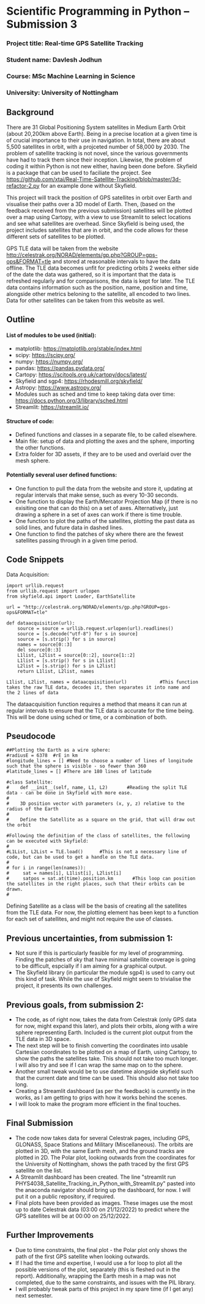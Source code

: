 # Scientific Programming in Python – Submission 3

### Project title: Real-time GPS Satellite Tracking

### Student name: Davlesh Jodhun
### Course: MSc Machine Learning in Science
### University: University of Nottingham

## Background
There are 31 Global Positioning System satellites in Medium Earth Orbit (about 20,200km above Earth). Being in a precise location at a given time is of crucial importance to their use in navigation. In total, there are about 5,500 satellites in orbit, with a projceted number of 58,000 by 2030. The problem of satellite tracking is not novel, since the various governments have had to track them since their inception. Likewise, the problem of coding it within Python is not new either, having been done before. Skyfield is a package that can be used to faciliate the project. See https://github.com/xtai/Real-Time-Satellite-Tracking/blob/master/3d-refactor-2.py for an example done without Skyfield. 

This project will track the position of GPS satellites in orbit over Earth and visualise their paths over a 3D model of Earth. Then, (based on the feedback received from the previous submission) satellites will be plotted over a map using Cartopy, with a view to use Streamlit to select locations and see what satellites are overhead. Since Skyfield is being used, the project includes satellites that are in orbit, and the code allows for these different sets of satellites to be plotted. 

GPS TLE data will be taken from the website http://celestrak.org/NORAD/elements/gp.php?GROUP=gps-ops&FORMAT=tle and stored at reasonable intervals to have the data offline. The TLE data becomes unfit for predicting orbits 2 weeks either side of the date the data was gathered, so it is important that the data is refreshed regularly and for comparisons, the data is kept for later. The TLE data contains information such as the position, name, position and time, alongside other metrics beloning to the satellite, all encoded to two lines. Data for other satellites can be taken from this website as well.

## Outline 
#### List of modules to be used (initial): 
  - matplotlib: https://matplotlib.org/stable/index.html
  - scipy: https://scipy.org/
  - numpy: https://numpy.org/
  - pandas: https://pandas.pydata.org/
  - Cartopy: https://scitools.org.uk/cartopy/docs/latest/
  - Skyfield and sgp4: https://rhodesmill.org/skyfield/
  - Astropy: https://www.astropy.org/
  - Modules such as sched and time to keep taking data over time: https://docs.python.org/3/library/sched.html
  - Streamlit: https://streamlit.io/

#### Structure of code:
  - Defined functions and classes in a separate file, to be called elsewhere. 
  - Main file: setup of data and plotting the axes and the sphere, importing the other functions. 
  - Extra folder for 3D assets, if they are to be used and overlaid over the mesh sphere. 

#### Potentially several user defined functions:
  - One function to pull the data from the website and store it, updating at regular intervals that make sense, such as every 10-30 seconds.
  - One function to display the Earth/Mercator Projection Map (if there is no exisiting one that can do this) on a set of axes. Alternatively, just drawing a sphere in a set of axes can work if there is time trouble. 
  - One function to plot the paths of the satellites, plotting the past data as solid lines, and future data in dashed lines.
  - One function to find the patches of sky where there are the fewest satellites passing through in a given time period. 

## Code Snippets

Data Acquisition:

```
import urllib.request 
from urllib.request import urlopen
from skyfield.api import Loader, EarthSatellite

url = "http://celestrak.org/NORAD/elements/gp.php?GROUP=gps-ops&FORMAT=tle"

def dataacquisition(url):
    source = source = urllib.request.urlopen(url).readlines()
    source = [s.decode("utf-8") for s in source]
    source = [s.strip() for s in source]
    names = source[0::3]
    del source[0::3]
    L1list, L2list = source[0::2], source[1::2]
    L1list = [s.strip() for s in L1list]
    L2list = [s.strip() for s in L2list]
    return L1list, L2list, names

L1list, L2list, names = dataacquisition(url)            #This function takes the raw TLE data, decodes it, then separates it into name and the 2 lines of data

```
The dataacquisition function requires a method that means it can run at regular intervals to ensure that the TLE data is accurate for the time being. This will be done using sched or time, or a combination of both. 

## Pseudocode

```
##Plotting the Earth as a wire sphere:
#radiusE = 6378  #rE in km
#longitude_lines = [] #Need to choose a number of lines of longitude such that the sphere is visible - so fewer than 360
#latitude_lines = [] #There are 180 lines of latitude

#class Satellite:
#    def __init__(self, name, L1, L2)       #Reading the split TLE data - can be done in Skyfield with more ease. 
#    
#    3D position vector with parameters (x, y, z) relative to the radius of the Earth
#    
#    Define the Satellite as a square on the grid, that will draw out the orbit 

#Following the definition of the class of satellites, the following can be executed with Skyfield:
#
#L1List, L2List = TLE.load()      #This is not a necessary line of code, but can be used to get a handle on the TLE data. 
#
# for i in range(len(names)):
#     sat = names[i], L1list[i], L2list[i]
#     satpos = sat.at(time).position.km       #This loop can position the satellites in the right places, such that their orbits can be drawn.
#

```
Defining Satellite as a class will be the basis of creating all the satellites from the TLE data. For now, the plotting element has been kept to a function for each set of satellites, and might not require the use of classes. 

## Previous uncertainties, from submission 1: 
  - Not sure if this is particularly feasible for my level of programming. Finding the patches of sky that have minimal satellite coverage is going to be difficult, espcially if I am aiming for a graphical output. 
  - The Skyfield library (in particular the module sgp4) is used to carry out this kind of task. While the use of Skyfield might seem to trivialise the project, it presents its own challenges.
  
## Previous goals, from submission 2:
  - The code, as of right now, takes the data from Celestrak (only GPS data for now, might expand this later), and plots their orbits, along with a wire sphere representing Earth. Included is the current plot output from the TLE data in 3D space.
  - The next step will be to finish converting the coordinates into usable Cartesian coordinates to be plotted on a map of Earth, using Cartopy, to show the paths the satellites take. This should not take too much longer. I will also try and see if I can wrap the same map on to the sphere. 
  - Another small tweak would be to use datetime alongside skyfield such that the current date and time can be used. This should also not take too long. 
  - Creating a Streamlit dashboard (as per the feedback) is currently in the works, as I am getting to grips with how it works behind the scenes.
  - I will look to make the program more efficient in the final touches. 

## Final Submission
  - The code now takes data for several Celestrak pages, including GPS, GLONASS, Space Stations and Military (Miscellaneous). The orbits are plotted in 3D, with the same Earth mesh, and the ground tracks are plotted in 2D. The Polar plot, looking outwards from the coordinates for the University of Nottingham, shows the path traced by the first GPS satellite on the list. 
  - A Streamlit dashboard has been created. The line "streamlit run PHYS4038_Satellite_Tracking_in_Python_with_Streamlit.py" pasted into the anaconda navigator should bring up the dashboard, for now. I will put it on a public repository, if required. 
  - Final plots have been provided as images. These images use the most up to date Celestrak data (03:00 on 21/12/2022) to predict where the GPS satellites will be at 00:00 on 25/12/2022. 
 
## Further Improvements
  - Due to time constraints, the final plot - the Polar plot only shows the path of the first GPS satellite when looking outwards. 
  - If I had the time and expertise, I would use a for loop to plot all the possible versions of the plot, separately (this is fleshed out in the report). Additionally, wrapping the Earth mesh in a map was not completed, due to the same constraints, and issues with the PIL library. 
  - I will probably tweak parts of this project in my spare time (if I get any) next semester. 
